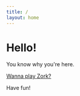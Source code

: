 ```yaml
---
title: /
layout: home
---
```


# Hello!

You know why you're here.

[Wanna play Zork?](https://www.pcjs.org/software/pcx86/game/infocom/zork1/)

Have fun!

